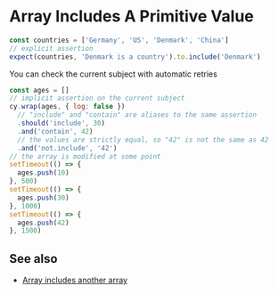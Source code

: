 # Array Includes A Primitive Value

<!-- fiddle Checking array -->

```js
const countries = ['Germany', 'US', 'Denmark', 'China']
// explicit assertion
expect(countries, 'Denmark is a country').to.include('Denmark')
```

You can check the current subject with automatic retries

```js
const ages = []
// implicit assertion on the current subject
cy.wrap(ages, { log: false })
  // "include" and "contain" are aliases to the same assertion
  .should('include', 30)
  .and('contain', 42)
  // the values are strictly equal, so "42" is not the same as 42
  .and('not.include', '42')
// the array is modified at some point
setTimeout(() => {
  ages.push(10)
}, 500)
setTimeout(() => {
  ages.push(30)
}, 1000)
setTimeout(() => {
  ages.push(42)
}, 1500)
```

<!-- fiddle-end -->

## See also

- [Array includes another array](./array-includes-another-array.md)
